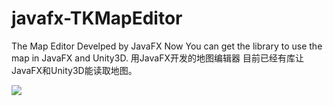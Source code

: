 javafx-TKMapEditor
==================

The Map Editor Develped by JavaFX
Now You can get the library to use the map in JavaFX and Unity3D.
用JavaFX开发的地图编辑器
目前已经有库让JavaFX和Unity3D能读取地图。

![](http://github.com/ml3947/javafx-TKMapEditor/raw/master/SampleImages/e1.png)
